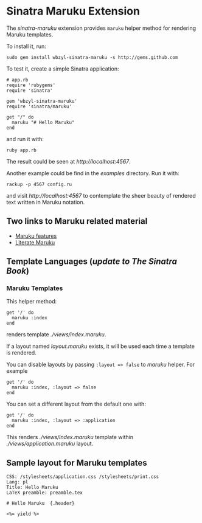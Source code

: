 # Sinatra Maruku Extension

The *sinatra-maruku* extension provides `maruku` helper method
for rendering Maruku templates.

To install it, run: 

    sudo gem install wbzyl-sinatra-maruku -s http://gems.github.com

To test it, create a simple Sinatra application:

    # app.rb
    require 'rubygems'
    require 'sinatra'
      
    gem 'wbzyl-sinatra-maruku'
    require 'sinatra/maruku'
    
    get "/" do
      maruku "# Hello Maruku"
    end

and run it with:

    ruby app.rb

The result could be seen at *http://localhost:4567*.

Another example could be find in the *examples* directory. 
Run it with:

    rackup -p 4567 config.ru

and visit *http://localhost:4567* to contemplate the sheer 
beauty of rendered text written in Maruku notation.


## Two links to Maruku related material

* [Maruku features](http://maruku.rubyforge.org/maruku.html)
* [Literate Maruku](http://www.slideshare.net/schmidt/literate-maruku)


## Template Languages (*update to The Sinatra Book*) 

### Maruku Templates

This helper method:

    get '/' do
      maruku :index
    end

renders template *./views/index.maruku*.

If a layout named *layout.maruku* exists, it will be used each time
a template is rendered.

You can disable layouts by passing `:layout => false` 
to *maruku* helper. For example

    get '/' do
      maruku :index, :layout => false
    end

You can set a different layout from the default one with:

    get '/' do
      maruku :index, :layout => :application
    end

This renders *./views/index.maruku* template
within *./views/application.maruku* layout.


## Sample layout for Maruku templates

    CSS: /stylesheets/application.css /stylesheets/print.css
    Lang: pl
    Title: Hello Maruku 
    LaTeX preamble: preamble.tex
    
    # Hello Maruku  {.header}
    
    <%= yield %>

